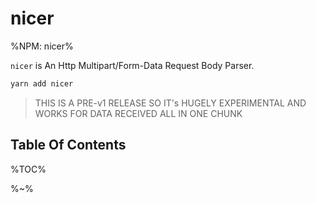 # nicer

%NPM: nicer%

`nicer` is An Http Multipart/Form-Data Request Body Parser.

```sh
yarn add nicer
```

> THIS IS A PRE-v1 RELEASE SO IT's HUGELY EXPERIMENTAL AND WORKS FOR
> DATA RECEIVED ALL IN ONE CHUNK
<!-- >    - [] The incoming data is processed by keeping parts of the buffer untouched such as that with the safe buffer when  -->

## Table Of Contents

%TOC%

%~%